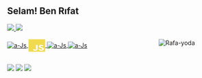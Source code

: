 ## Selam! Ben Rıfat
 <div>
  <a href="https://github.com/kenissha">
  <img height="180em" src="https://github-readme-stats.vercel.app/api?username=kenissha&show_icons=true&theme=dracula&include_all_commits=true&count_private=true"/>
  <img height="180em" src="https://github-readme-stats.vercel.app/api/top-langs/?username=kenissha&layout=compact&langs_count=16&theme=dracula"/>
</div>
  
  <div style="display: inline_block"><br>
  <img img align="center" alt="a-Js" height="30" width="40" src="https://cdn.jsdelivr.net/gh/devicons/devicon/icons/apple/apple-original.svg" />
  <img align="center" alt="a-Js" height="30" width="40" src="https://raw.githubusercontent.com/devicons/devicon/master/icons/javascript/javascript-plain.svg">
  <img img align="center" alt="a-Js" height="30" width="40" src="https://cdn.jsdelivr.net/gh/devicons/devicon/icons/html5/html5-plain-wordmark.svg" />
  <img img align="center" alt="a-Js" height="30" width="40"  src="https://cdn.jsdelivr.net/gh/devicons/devicon/icons/css3/css3-original-wordmark.svg" />
 
  <img align="right" alt="Rafa-yoda" src="https://resmim.net/cdn/2023/03/06/UV8Tb.png" width="150" height="150">

</div>
  
   ##
  
  <div> 
  
  <a href="https://instagram.com/rifatozturkk" target="_blank"><img src="https://img.shields.io/badge/-Instagram-%23E4405F?style=for-the-badge&logo=instagram&logoColor=white" target="_blank"></a>
  <a href = "mailto:rifatozturk054@gmail.com"><img src="https://img.shields.io/badge/-Gmail-%23333?style=for-the-badge&logo=gmail&logoColor=white" target="_blank"></a>
  <a href="https://www.linkedin.com/in/rıfat-öztürk-5ab7161b4" target="_blank"><img src="https://img.shields.io/badge/-LinkedIn-%230077B5?style=for-the-badge&logo=linkedin&logoColor=white" target="_blank"></a> 
  
     
  </div>
  <div> 

  </div>
